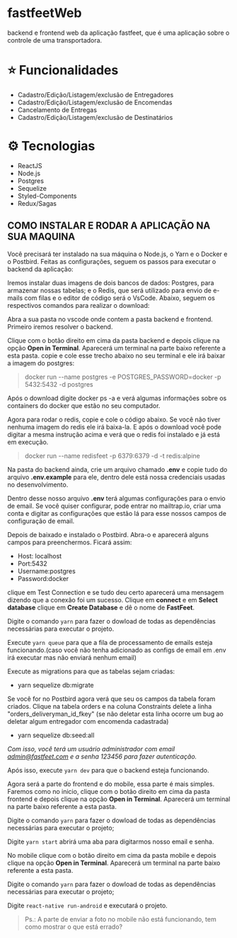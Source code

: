 # fastfeetWeb

backend e frontend web da aplicação fastfeet, que é uma aplicação sobre o controle de uma transportadora.

# :star: Funcionalidades

- Cadastro/Edição/Listagem/exclusão de Entregadores
- Cadastro/Edição/Listagem/exclusão de Encomendas
- Cancelamento de Entregas
- Cadastro/Edição/Listagem/exclusão de Destinatários

# :gear: Tecnologias

- ReactJS
- Node.js
- Postgres
- Sequelize
- Styled-Components
- Redux/Sagas

## COMO INSTALAR E RODAR A APLICAÇÃO NA SUA MAQUINA

Você precisará ter instalado na sua máquina o Node.js, o Yarn e o Docker e o Postbird. Feitas as configurações, seguem os passos para executar o backend da aplicação:

Iremos instalar duas imagens de dois bancos de dados: Postgres, para armazenar nossas tabelas; e o Redis, que será utilizado para envio de e-mails com filas e o editor de código será o VsCode. Abaixo, seguem os respectivos comandos para realizar o download:

Abra a sua pasta no vscode onde contem a pasta backend e frontend. Primeiro iremos resolver o backend.

Clique com o botão direito em cima da pasta backend e depois clique na opção **Open in Terminal**. Aparecerá um terminal na parte baixo referente a esta pasta.
copie e cole esse trecho abaixo no seu terminal e ele irá baixar a imagem do postgres:

> docker run --name postgres -e POSTGRES_PASSWORD=docker -p 5432:5432 -d postgres

Após o download digite docker ps -a e verá algumas informações sobre os containers do docker que estão no seu computador.

Agora para rodar o redis, copie e cole o código abaixo. Se você não tiver nenhuma imagem do redis ele irá baixa-la. E após o download você pode digitar a mesma instrução acima e verá que o redis foi instalado e já está em execução.

> docker run --name redisfeet -p 6379:6379 -d -t redis:alpine

Na pasta do backend ainda, crie um arquivo chamado **.env** e copie tudo do arquivo **.env.example** para ele, dentro dele está nossa credenciais usadas no desenvolvimento.

Dentro desse nosso arquivo **.env** terá algumas configurações para o envio de email. Se você quiser configurar, pode entrar no mailtrap.io, criar uma conta e digitar as configurações que estão lá para esse nossos campos de configuração de email.

Depois de baixado e instalado o Postbird. Abra-o e aparecerá alguns campos para preenchermos.
Ficará assim:

- Host: localhost
- Port:5432
- Username:postgres
- Password:docker

clique em Test Connection e se tudo deu certo aparecerá uma mensagem dizendo que a conexão foi um sucesso.
Clique em **connect** e em **Select database** clique em **Create Database** e dê o nome de **FastFeet**.

Digite o comando `yarn` para fazer o dowload de todas as dependências necessárias para executar o projeto.

Execute `yarn queue` para que a fila de processamento de emails esteja funcionando.(caso você não tenha adicionado as configs de email em .env irá executar mas não enviará nenhum email)

Execute as migrations para que as tabelas sejam criadas:

- yarn sequelize db:migrate

Se você for no Postbird agora verá que seu os campos da tabela foram criados.
Clique na tabela orders e na coluna Constraints delete a linha "orders_deliveryman_id_fkey" (se não deletar esta linha ocorre um bug ao deletar algum entregador com encomenda cadastrada)

- yarn sequelize db:seed:all

_Com isso, você terá um usuário administrador com email admin@fastfeet.com e a senha 123456 para fazer autenticação._

Após isso, execute `yarn dev` para que o backend esteja funcionando.

Agora será a parte do frontend e do mobile, essa parte é mais simples.
Faremos como no inicio, clique com o botão direito em cima da pasta frontend e depois clique na opção **Open in Terminal**. Aparecerá um terminal na parte baixo referente a esta pasta.

Digite o comando `yarn` para fazer o dowload de todas as dependências necessárias para executar o projeto;

Digite `yarn start` abrirá uma aba para digitarmos nosso email e senha.

No mobile clique com o botão direito em cima da pasta mobile e depois clique na opção **Open in Terminal**. Aparecerá um terminal na parte baixo referente a esta pasta.

Digite o comando `yarn` para fazer o dowload de todas as dependências necessárias para executar o projeto;

Digite `react-native run-android` e executará o projeto.

> Ps.: A parte de enviar a foto no mobile não está funcionando, tem como mostrar o que está errado?
